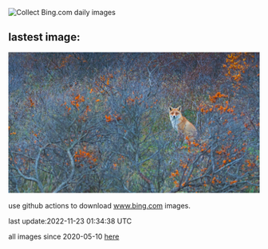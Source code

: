 ![Collect Bing.com daily images](https://github.com/counter2015/bing-daily-images/workflows/Collect%20Bing.com%20daily%20images/badge.svg)
## lastest image:
![](images/Waterleidingduinen.jpg)

use github actions to download www.bing.com images.

last update:2022-11-23 01:34:38 UTC

all images since 2020-05-10 [here](https://github.com/counter2015/bing-daily-images/tree/master/images) 
